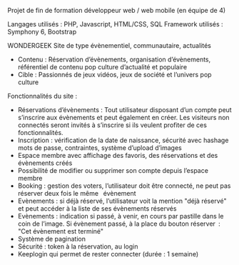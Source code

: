 Projet de fin de formation développeur web / web mobile (en équipe de 4)

Langages utilisés : PHP, Javascript, HTML/CSS, SQL
Framework utilisés : Symphony 6, Bootstrap

WONDERGEEK
Site de type évènementiel, communautaire, actualités
- Contenu : Réservation d’évènements, organisation d’évènements, référentiel de contenu pop culture
d’actualité et populaire
- Cible : Passionnés de jeux vidéos, jeux de société et l’univers pop culture

Fonctionnalités du site : 
- Réservations d’évènements : Tout utilisateur disposant d’un compte peut s’inscrire aux évènements et
peut également en créer. Les visiteurs non connectés seront invités à s’inscrire si ils veulent profiter de
ces fonctionnalités.
- Inscription : vérification de la date de naissance, sécurité avec hashage mots de passe, contraintes,
système d’upload d’images
- Espace membre avec affichage des favoris, des réservations et des évènements créés
- Possibilité de modifier ou supprimer son compte depuis l’espace membre
- Booking : gestion des voters, l’utilisateur doit être connecté, ne peut pas réserver deux fois le même
 évènement
- Evènements : si déjà réservé, l’utilisateur voit la mention "déjà réservé" et peut accéder à la liste de
ses évènements réservés
- Evènements : indication si passé, à venir, en cours par pastille dans le coin de l’image. Si évènement
passé, à la place du bouton réserver : "Cet évènement est terminé"   
- Système de pagination
- Sécurité : token à la réservation, au login
- Keeplogin qui permet de rester connecter (durée : 1 semaine)
